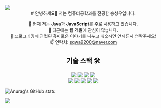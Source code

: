 <img src="https://capsule-render.vercel.app/api?type=waving&color=BDBDC8&height=150&section=header" />
<div align="center">
  # 안녕하세요👋  저는 컴퓨터공학과를 전공한 송성우입니다.

  🌱 현재 저는 **Java**과 **JavaScript**를 주로 사용하고 있습니다.<br>
  🔭 최근에는 **웹 개발**에 관심이 많습니다.<br>
  💬 프로그래밍에 관련된 흥미로운 이야기를 나누고 싶으시면 언제든지 연락주세요!<br>
  📫 연락처: sqwa9200@naver.com

  ## 기술 스택 🛠

![](https://img.shields.io/badge/C-A8B9CC?style=flat-square&logo=c&logoColor=white)
![](https://img.shields.io/badge/C++-00599C?style=flat-square&logo=cplusplus&logoColor=white)
![](https://img.shields.io/badge/Java-007396?style=flat-square&logo=java&logoColor=white)
![](https://img.shields.io/badge/JavaScript-F7DF1E?style=flat-square&logo=javascript&logoColor=black)
<br>
![](https://img.shields.io/badge/Spring-6DB33F?style=flat-square&logo=spring&logoColor=white)
![](https://img.shields.io/badge/SpringBoot-6DB33F?style=flat-square&logo=spring-boot&logoColor=white)
![](https://img.shields.io/badge/React-61DAFB?style=flat-square&logo=react&logoColor=white)
![](https://img.shields.io/badge/Next.js-000000?style=flat-square&logo=nextdotjs&logoColor=white)
![](https://img.shields.io/badge/MySQL-4479A1?style=flat-square&logo=mysql&logoColor=white)

</div>

![Anurag's GitHub stats](https://github-readme-stats.vercel.app/api?username=songsungwoo97&show_icons=true&theme=tokyonight)

<img src="https://capsule-render.vercel.app/api?type=waving&color=BDBDC8&height=150&section=footer" />
